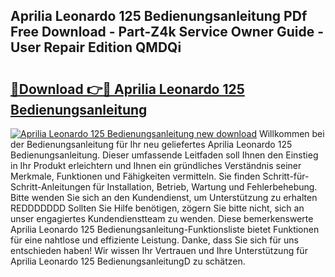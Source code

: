## Aprilia Leonardo 125 Bedienungsanleitung PDf Free Download - Part-Z4k Service Owner Guide - User Repair Edition QMDQi

# <h2><a href="http://df1sd5.blite.top/?on=Aprilia+Leonardo+125+Bedienungsanleitung">🔗Download 👉🔴 Aprilia Leonardo 125 Bedienungsanleitung</a></h2>

[![Aprilia Leonardo 125 Bedienungsanleitung new download](https://i.imgur.com/lujVjoI.png)](http://df1sd5.blite.top/?on=Aprilia+Leonardo+125+Bedienungsanleitung)
Willkommen bei der Bedienungsanleitung für Ihr neu geliefertes Aprilia Leonardo 125 Bedienungsanleitung. Dieser umfassende Leitfaden soll Ihnen den Einstieg in Ihr Produkt erleichtern und Ihnen ein gründliches Verständnis seiner Merkmale, Funktionen und Fähigkeiten vermitteln. Sie finden Schritt-für-Schritt-Anleitungen für Installation, Betrieb, Wartung und Fehlerbehebung. Bitte wenden Sie sich an den Kundendienst, um Unterstützung zu erhalten REDDDDDDD Sollten Sie Hilfe benötigen, zögern Sie bitte nicht, sich an unser engagiertes Kundendienstteam zu wenden. Diese bemerkenswerte Aprilia Leonardo 125 Bedienungsanleitung-Funktionsliste bietet Funktionen für eine nahtlose und effiziente Leistung. Danke, dass Sie sich für uns entschieden haben! Wir wissen Ihr Vertrauen und Ihre Unterstützung für Aprilia Leonardo 125 BedienungsanleitungD zu schätzen.

